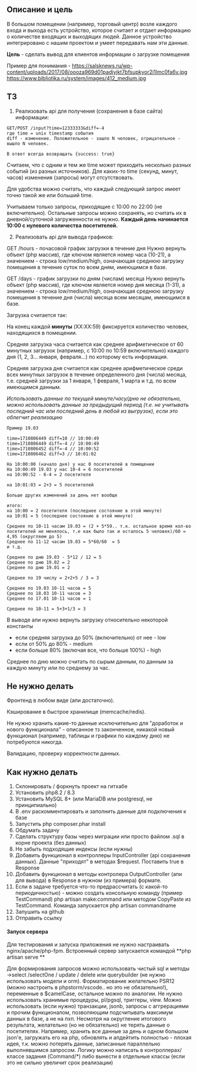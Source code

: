 ## Описание и цель 

В большом помещении (например, торговый центр) возле каждого входа и выхода есть устройство, которое считает и отдает 
информацию о количестве входящих и выходящих людей. Данное устройство интегрировано с нашим проектом и умеет передавать 
нам эти данные.

**Цель** - сделать вывод для клиентов информации о загрузке помещения

Пример для понимания - 
https://salsknews.ru/wp-content/uploads/2017/08/oooza969d01padjyjkt7bfsupkyor2i1lmc0fa6v.jpg
https://www.bibliotika.ru/system/images/412_medium.jpg

## ТЗ

1. Реализовать api для получения (сохранения в базе сайта) информации:
```
GET/POST /input?time=12333333&diff=-4
где time = unix timestamp события
diff - изменение. Положительное - зашло N человек, отрицательное - вышло N человек.

В ответ всегда возвращать {success: true}
```

Считаем, что с одним и тем же time может приходить несколько разных событий (из разных источников). 
Для каких-то time (секунд, минут, часов) изменения (запросы) могут отсутствовать.

Для удобства можно считать, что каждый следующий запрос имеет точно такой же или больший time.

Учитываем только запросы, приходящие с 10:00 по 22:00 (не включительно). Остальные запросы можно сохранять, 
но считать их в дневной/суточной загруженности не нужно. **Каждый день начинается 10:00 c нулевого количества посетителей.**

2. Реализовать api для вывода графиков:

GET /hours - почасовой график загрузки в течение дня
Нужно вернуть объект (php массив), где ключом является номер часа (10-21), а значением - строка low/medium/high, 
означающая среднюю загрузку помещения в течение суток по всем дням, имеющимся в базе.

GET /days - график загрузки по дням (числам) месяца
Нужно вернуть объект (php массив), где ключом является номер дня месяца (1-31), а значением - строка low/medium/high,
означающая среднюю загрузку помещения в течение дня (числа) месяца всем месяцам, имеющимся в базе.

Загрузка считается так:

На конец каждой **минуты** (XX:XX:59) фиксируется количество человек, находящихся в помещении.

Средняя загрузка часа считается как среднее арифметическое от 60 минутных загрузок (например, с 10:00 по 10:59 включительно) 
каждого дня (1, 2, 3...  января, февраля...) по которому есть информация.

Средняя загрузка дня считается как среднее арифметическое среди всех минутных загрузок в течение определенного дня (числа) месяца,
т.е. средней загрузки за 1 января, 1 февраля, 1 марта и т.д. по всем имеющимся данным.

*Использовать данные по текущей минуте/часу/дню не обязательно, можно использовать данные за предыдущий период (т.е. не учитывать последний час или последний день в любой из выгрузок), если это облегчит реализацию*

````
Пример 19.03

time=1710806449 diff=10 // 10:00:49
time=1710806449 diff=-4 // 10:00:49
time=1710806452 diff=-4 // 10:00:52
time=1710806462 diff=3 // 10:01:02

На 10:00:00 (начало дня) у нас 0 посетителей в помещении
На 10:00:49 19.03 у нас 10-4 = 6 посетителей 
на 10:00:52 - 6-4 = 2 посетителя

на 10:01:03 = 2+3 = 5 посетителей

Больше других изменений за день нет вообще

итого:
на 10:00 = 2 посетителя (последнее состояние в этой минуте)
на 10:01 = 5 (последнее состояние в этой минуте)

Среднее по 10-11 часам 19.03 = (2 + 5*59.. т.к. остальное время кол-во посетителей не менялось, т.е как было так и осталось 5 человек)/60 = 4,95 (округляем до 5)
Среднее по 11-12 часам 19.03 = 5*60/60  = 5
и т.д. 

Среднее по дню 19.03 - 5*12 / 12 = 5
Среднее по дню 19.02 = 2
Среднее по дню 19.01 = 2

Среднее по 19 числу = 2+2+5 / 3 = 3

Среднее по 19.03 10-11 часов = 5
Среднее по 18.03 10-11 часов = 3
Среднее по 17.01 10-11 часов = 1

Среднее по 10-11 = 5+3+1/3 = 3
````

В выводе апи нужно вернуть загрузку относительно некоторой константы
- если средняя загрузка до 50% (включительно) от нее - low
- если от 50% до 80% - medium
- если больше 80% (включая все, что больше 100%) - high

Среднее по дню можно считать по сырым данным, по данным за каждую минуту или по среднему за час.

## Не нужно делать

Фронтенд в любом виде (апи достаточно).

Кэширование в быстрое хранилище (memcache/redis). 

Не нужно хранить какие-то данные исключительно для "доработок и нового функционала" - описанное тз законченное, никакой 
новый функционал (например, таблицы и графики по каждому дню) не потребуются никогда.

Валидацию, проверку корректности данных.

## Как нужно делать

1. Склонировать / форкнуть проект на гитхабе
2. Установить php8.2 / 8.3
3. Установить MySQL 8+ (или MariaDB или postgresql, не принципиально)
4. В .env раскомментировать и заполнить данные для подключения к базе
5. Запустить php composer.phar install
6. Обдумать задачу
7. Сделать структуру базы через миграции или просто файлом .sql в корне проекта (без данных)
8. Не забыть подходящие индексы (если нужны)
9. Добавить функционал в контроллеры InputController (api сохранения данных). Данные "приходят" в методах $request. Поставить true в Response
10. Добавить функционал в методы контролера OutputController (апи для вывода) в Response в нужном (из примера) формате.
11. Если в задаче требуется что-то предрассчитать (с какой-то периодичностью) - можно создать консольную команду (пример TestCommand) php artisan make:command или методом CopyPaste из TestCommand. Команда запускается php artisan commandname
12. Запушить на github
13. Отправить ссылку

#### Запуск сервера 

Для тестирования и запуска приложения не нужно настраивать nginx/apache/php-fpm. Встроенный сервер запускается командой
**php artisan serve **

Для формирования запросов можно использовать чистый sql и методы ->select /selectOne / update / delete или querybuilder (не нужно использовать модели и orm).
Форматирование желательно PSR12 (можно настроить в phpstorm/vscode.. но это не обязательно!), переменные в $camelCase, остальное можно по аналогии. 
Не нужно использовать хранимые процедуры, pl/pgsql, триггеры, view. Можно использовать (если нужно) транзакции, jsonb, запросы с аггрерациями и прочим функционалом, позволяющим подсчитывать максимум данных в базе, а не на пхп.
Несмотря на округление итогового результата, желательно (но не обязательно) не терять данные о посетителях. Например, хранить все данные за день и одном большом json'е, загружать его на php, обновлять и апдейтить полностью - плохая идея, т.к. можно потерять данные, записанные параллельно выполнявшимся запросом.
Логику можно написать в контроллерах/классе задания (Command/*) либо вынести в отдельные классы (если это не сильно увеличит срок реализации)















